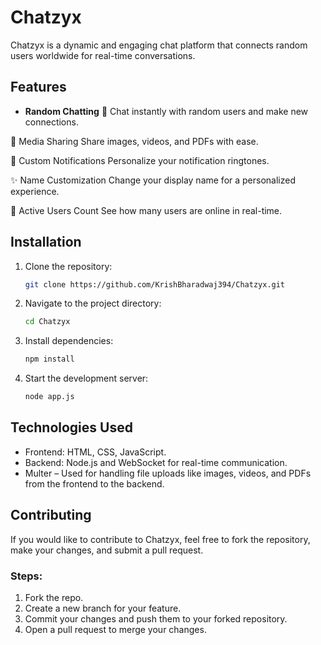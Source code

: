 # **Chatzyx**

Chatzyx is a dynamic and engaging chat platform that connects random users worldwide for real-time conversations.

## **Features**

- **Random Chatting** 💬
Chat instantly with random users and make new connections.

📸 Media Sharing
Share images, videos, and PDFs with ease.

🔔 Custom Notifications
Personalize your notification ringtones.

✨ Name Customization
Change your display name for a personalized experience.

👥 Active Users Count
See how many users are online in real-time.

## **Installation**

1. Clone the repository:
    ```bash
    git clone https://github.com/KrishBharadwaj394/Chatzyx.git
    ```
2. Navigate to the project directory:
    ```bash
    cd Chatzyx
    ```
3. Install dependencies:
    ```bash
    npm install
    ```
4. Start the development server:
    ```bash
    node app.js
    ```

## **Technologies Used**

- Frontend: HTML, CSS, JavaScript.
- Backend: Node.js and WebSocket for real-time communication.
- Multer – Used for handling file uploads like images, videos, and PDFs from the frontend to the backend.

## **Contributing**

If you would like to contribute to Chatzyx, feel free to fork the repository, make your changes, and submit a pull request.

### Steps:
1. Fork the repo.
2. Create a new branch for your feature.
3. Commit your changes and push them to your forked repository.
4. Open a pull request to merge your changes.

